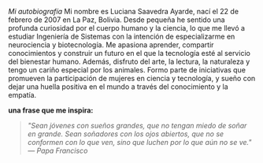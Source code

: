 *Mi autobiografía*
Mi nombre es Luciana Saavedra Ayarde, nací el 22 de febrero de 2007 en La Paz, Bolivia. Desde pequeña he sentido una profunda curiosidad por el cuerpo humano y la ciencia, lo que me llevó a estudiar Ingeniería de Sistemas con la intención de especializarme en neurociencia y biotecnología. Me apasiona aprender, compartir conocimientos y construir un futuro en el que la tecnología esté al servicio del bienestar humano. Además, disfruto del arte, la lectura, la naturaleza y tengo un cariño especial por los animales. Formo parte de iniciativas que promueven la participación de mujeres en ciencia y tecnología, y sueño con dejar una huella positiva en el mundo a través del conocimiento y la empatía.

**una frase que me inspira:**
 > *"Sean jóvenes con sueños grandes, que no tengan miedo de soñar en grande. Sean soñadores con los ojos abiertos, que no se conformen con lo que ven, sino que luchen por lo que aún no se ve."*
*— Papa Francisco*
